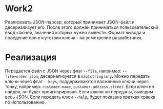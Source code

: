# Work2

Реализовать JSON-парсер, который принимает JSON-файл и десериализует его. После этого должен приниматься пользовательский ввод ключей, значения которых нужно вывести. Формат вывода и поведение при отсутствии ключа - на усмотрение разработчика.


# Реализация

Передается файл с JSON через флаг `--file`, например: `--file=order.json`, десериализуется в `map[string]any`.
Можно передать ключи через флаг `--keys`, поддерживаются вложенные ключи через точку, например: `customer.name`, `customer.address.street`. Если ключ не найден, он будет проигнорирован. Если ключи не переданы, выводим весь JSON.
Если передать ключ `--help`, будет показанa краткая сравка по использованию.